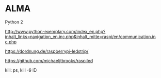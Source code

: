 # ALMA

Python 2

http://www.python-exemplary.com/index_en.php?inhalt_links=navigation_en.inc.php&inhalt_mitte=raspi/en/communication.inc.php


https://dordnung.de/raspberrypi-ledstrip/

https://github.com/michaeljtbrooks/raspiled

kill: ps, kill -9 ID
